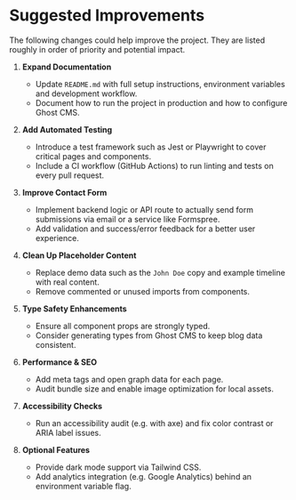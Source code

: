 # Suggested Improvements

The following changes could help improve the project. They are listed roughly in order of priority and potential impact.

1. **Expand Documentation**
   - Update `README.md` with full setup instructions, environment variables and development workflow.
   - Document how to run the project in production and how to configure Ghost CMS.

2. **Add Automated Testing**
   - Introduce a test framework such as Jest or Playwright to cover critical pages and components.
   - Include a CI workflow (GitHub Actions) to run linting and tests on every pull request.

3. **Improve Contact Form**
   - Implement backend logic or API route to actually send form submissions via email or a service like Formspree.
   - Add validation and success/error feedback for a better user experience.

4. **Clean Up Placeholder Content**
   - Replace demo data such as the `John Doe` copy and example timeline with real content.
   - Remove commented or unused imports from components.

5. **Type Safety Enhancements**
   - Ensure all component props are strongly typed.
   - Consider generating types from Ghost CMS to keep blog data consistent.

6. **Performance & SEO**
   - Add meta tags and open graph data for each page.
   - Audit bundle size and enable image optimization for local assets.

7. **Accessibility Checks**
   - Run an accessibility audit (e.g. with axe) and fix color contrast or ARIA label issues.

8. **Optional Features**
   - Provide dark mode support via Tailwind CSS.
   - Add analytics integration (e.g. Google Analytics) behind an environment variable flag.
